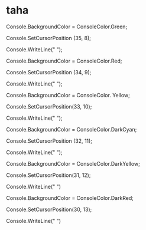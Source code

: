 # taha
Console.BackgroundColor = ConsoleColor.Green;

Console.SetCursorPosition (35, 8);

Console.WriteLine(" ");

Console.BackgroundColor = ConsoleColor.Red;

Console.SetCursorPosition (34, 9);

Console.WriteLine(" ");

Console.BackgroundColor = ConsoleColor. Yellow;

Console.SetCursorPosition(33, 10);

Console.WriteLine(" ");

Console.BackgroundColor = ConsoleColor.DarkCyan;

Console.SetCursorPosition (32, 11);

Console.WriteLine(" ");

Console.BackgroundColor = ConsoleColor.DarkYellow;

Console.SetCursorPosition(31, 12);

Console.WriteLine(" ")

Console.BackgroundColor = ConsoleColor.DarkRed;

Console.SetCursorPosition(30, 13);

Console.WriteLine(" ")
